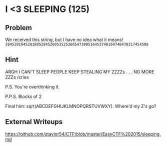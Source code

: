 # I <3 SLEEPING (125)

## Problem

We received this string, but I have no idea what it means! `3845281945283805284526053525260547380516453748164748478317454508`

## Hint

ARGH I CAN'T SLEEP PEOPLE KEEP STEALING MY ZZZZs . . . NO MORE ZZZs /cries

P.S. You're overthinking it.

P.P.S. Blocks of 2

Final hint: sqrt(ABCDEFGHIJKLMNOPQRSTUVWXY). Where'd my Z's go?

## External Writeups

https://github.com/ztaylor54/CTF/blob/master/EasyCTF%202015/sleeping.md
